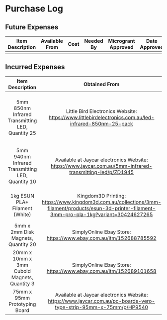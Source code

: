 # Purchase Log

## Future Expenses
| Item Description | Available From | Cost  | Needed By | Microgrant Approved | Date Approved |
| :---: | :---: | :---: | :---: | :---: | :---: |
| | | | | | |




## Incurred Expenses
| Item Description | Obtained From |  Date Obtained  | Cost | Microgrant Approved | Date Approved | Reimbused?  |
| :---: | :---: | :---: | :---: | :---: | :---: | :---: |
| 5mm 850nm Infrared Transmitting LED, Quantity 25  | Little Bird Electronics Website: https://www.littlebirdelectronics.com.au/led-infrared-850nm-25-pack  | | Cost $12.29 for 25 pack, Postage $9.40, Total $21.69  | Yes | 27/8/18 | No  |
| 5mm 940nm Infrared Transmitting LED, Quantity 10  | Available at Jaycar electronics Website: https://www.jaycar.com.au/5mm-infrared-transmitting-led/p/ZD1945 | | Cost: $1.35 (for quantity 10-24), total $13.50  | Yes | 27/8/18 | No  |
| 1kg ESUN PLA+ Filament (White) | Kingdom3D Printing: https://www.kingdom3d.com.au/collections/3mm-filament/products/esun-3d-printer-filament-3mm-pro-pla-1kg?variant=30424627265 | 7/09/2018 | $24.90, $8.90 Postage, Total $33.80  | TBD | TBD | No |
| 5mm x 2mm Disk Magnets, Quantity 20 | SimplyOnline Ebay Store: https://www.ebay.com.au/itm/152688785592 | 27/08/2018 | $3.85 | TBD | TBD | No |
| 20mm x 10mm x 3mm Cuboid Magnets, Quantity 3 | SimplyOnline Ebay Store: https://www.ebay.com.au/itm/152689101658 | 17/09/2018 | $4.50 | TBD | TBD | No |
| 75mm x 95mm Prototyping Board | Available at Jaycar electronics Website: https://www.jaycar.com.au/pc-boards-vero-type-strip-95mm-x-75mm/p/HP9540 | Cost: $4.50 | | Yes | 27/8/18 |
